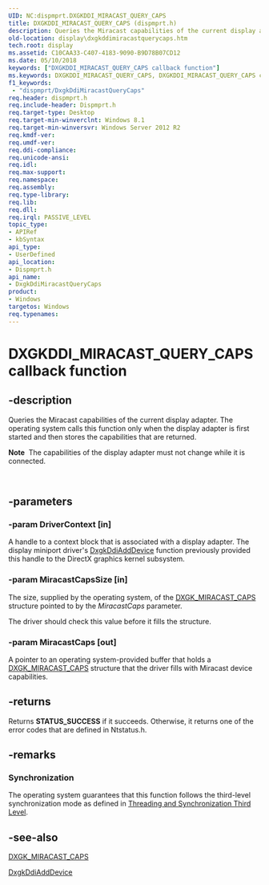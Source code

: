```yaml
---
UID: NC:dispmprt.DXGKDDI_MIRACAST_QUERY_CAPS
title: DXGKDDI_MIRACAST_QUERY_CAPS (dispmprt.h)
description: Queries the Miracast capabilities of the current display adapter.
old-location: display\dxgkddimiracastquerycaps.htm
tech.root: display
ms.assetid: C10CAA33-C407-4183-9090-B9D78B07CD12
ms.date: 05/10/2018
keywords: ["DXGKDDI_MIRACAST_QUERY_CAPS callback function"]
ms.keywords: DXGKDDI_MIRACAST_QUERY_CAPS, DXGKDDI_MIRACAST_QUERY_CAPS callback, DxgkDdiMiracastQueryCaps, DxgkDdiMiracastQueryCaps callback function [Display Devices], display.dxgkddimiracastquerycaps, dispmprt/DxgkDdiMiracastQueryCaps
f1_keywords:
 - "dispmprt/DxgkDdiMiracastQueryCaps"
req.header: dispmprt.h
req.include-header: Dispmprt.h
req.target-type: Desktop
req.target-min-winverclnt: Windows 8.1
req.target-min-winversvr: Windows Server 2012 R2
req.kmdf-ver: 
req.umdf-ver: 
req.ddi-compliance: 
req.unicode-ansi: 
req.idl: 
req.max-support: 
req.namespace: 
req.assembly: 
req.type-library: 
req.lib: 
req.dll: 
req.irql: PASSIVE_LEVEL
topic_type:
- APIRef
- kbSyntax
api_type:
- UserDefined
api_location:
- Dispmprt.h
api_name:
- DxgkDdiMiracastQueryCaps
product:
- Windows
targetos: Windows
req.typenames: 
---
```


# DXGKDDI_MIRACAST_QUERY_CAPS callback function


## -description


Queries the Miracast capabilities of the current display adapter. The operating system  calls this function only when the display adapter is first started and then stores the capabilities that are returned.<div class="alert"><b>Note</b>  The capabilities of the display adapter must not change while it is connected.</div>
<div> </div>



## -parameters




### -param DriverContext [in]

A handle to a context block that is associated with a display adapter. The display miniport driver's <a href="https://docs.microsoft.com/windows-hardware/drivers/ddi/dispmprt/nc-dispmprt-dxgkddi_add_device">DxgkDdiAddDevice</a> function previously provided this handle to the DirectX graphics kernel subsystem.


### -param MiracastCapsSize [in]

The size, supplied by the operating system, of the <a href="https://docs.microsoft.com/windows-hardware/drivers/ddi/dispmprt/ns-dispmprt-_dxgk_miracast_caps">DXGK_MIRACAST_CAPS</a> structure pointed to by the <i>MiracastCaps</i> parameter.

The driver should check this value before it fills the structure.


### -param MiracastCaps [out]

A pointer to an operating system-provided buffer that holds a <a href="https://docs.microsoft.com/windows-hardware/drivers/ddi/dispmprt/ns-dispmprt-_dxgk_miracast_caps">DXGK_MIRACAST_CAPS</a> structure that the driver fills with Miracast device capabilities.


## -returns



Returns <b>STATUS_SUCCESS</b> if it succeeds. Otherwise, it returns one of the error codes that are defined in Ntstatus.h.




## -remarks



<h3><a id="Synchronization"></a><a id="synchronization"></a><a id="SYNCHRONIZATION"></a>Synchronization</h3>
The operating system guarantees that this function follows the third-level synchronization mode as defined in <a href="https://docs.microsoft.com/windows-hardware/drivers/display/threading-and-synchronization-third-level">Threading and Synchronization Third Level</a>.




## -see-also




<a href="https://docs.microsoft.com/windows-hardware/drivers/ddi/dispmprt/ns-dispmprt-_dxgk_miracast_caps">DXGK_MIRACAST_CAPS</a>



<a href="https://docs.microsoft.com/windows-hardware/drivers/ddi/dispmprt/nc-dispmprt-dxgkddi_add_device">DxgkDdiAddDevice</a>
 

 

